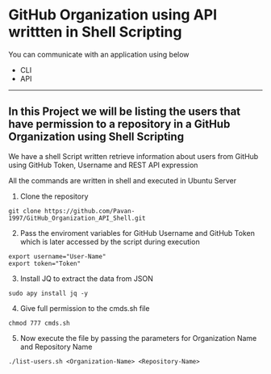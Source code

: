 # GitHub Organization using API writtten in Shell Scripting 
 
You can communicate with an application using below

- CLI
- API

---
## In this Project we will be listing the users that have permission to a repository in a GitHub Organization using Shell Scripting

We have a shell Script written retrieve information about users from GitHub using GitHub Token, Username and REST API expression

All the commands are written in shell and executed in Ubuntu Server 

1. Clone the repository

```
git clone https://github.com/Pavan-1997/GitHub_Organization_API_Shell.git
```


2. Pass the enviroment variables for GitHub Username and GitHub Token which is later accessed by the script during execution

```
export username="User-Name"
export token="Token"
```


3. Install JQ to extract the data from JSON

```
sudo apy install jq -y
```


4. Give full permission to the cmds.sh file

```
chmod 777 cmds.sh
```


5. Now execute the file by passing the parameters for Organization Name and Repository Name

```
./list-users.sh <Organization-Name> <Repository-Name>
```  
